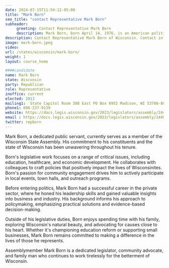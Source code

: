 ```yaml
---
date: 2024-07-15T11:54:12-05:00
title: "Mark Born"
seo_title: "contact Representative Mark Born"
subheader:
     greeting: Contact Representative Mark Born
     description: Mark Born, born April 14, 1976, is an American politician affiliated with the Republican Party. He serves as a member of the Wisconsin State Assembly, representing District 39, and assumed office on January 7, 2013.
description: Contact Representative Mark Born of Wisconsin. Contact information for Mark Born includes email address, phone number, and mailing address.
image: mark-born.jpeg
video:
url: /states/wisconsin/mark-born/
weight: 1
layout: course_home

####candidate
name: Mark Born
state: Wisconsin
party: Republican
role: Representative
inoffice: current
elected: 2013
mailing1:  State Capitol Room 308 East PO Box 8952 Madison, WI 53708-8952
phone1: 608-237-9139
website: https://docs.legis.wisconsin.gov/2023/legislators/assembly/2449/
email : https://docs.legis.wisconsin.gov/2023/legislators/assembly/2449/
twitter: repborn
---
```

Mark Born, a dedicated public servant, currently serves as a member of the Wisconsin State Assembly. His commitment to his constituents and the state of Wisconsin has been unwavering throughout his tenure.

Born's legislative work focuses on a range of critical issues, including education, healthcare, and economic development. He collaborates with colleagues to craft policies that positively impact the lives of Wisconsinites. Born's passion for community engagement drives him to actively participate in local events, town halls, and outreach programs.

Before entering politics, Mark Born had a successful career in the private sector, where he honed his leadership skills and gained valuable insights into business and industry. His background informs his approach to policymaking, emphasizing practical solutions and evidence-based decision-making.

Outside of his legislative duties, Born enjoys spending time with his family, exploring Wisconsin's natural beauty, and advocating for causes close to his heart. Whether it's championing education reform or supporting small businesses, Mark Born remains committed to making a difference in the lives of those he represents.

Assemblymember Mark Born is a dedicated legislator, community advocate, and family man who continues to work tirelessly for the betterment of Wisconsin.
